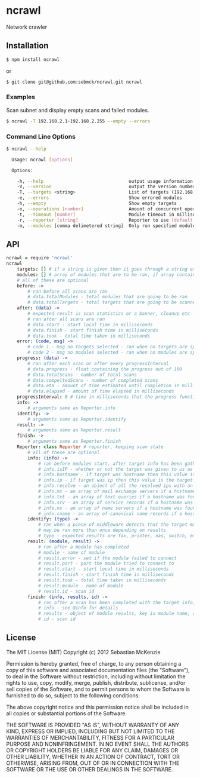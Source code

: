# ncrawl #

Network crawler

## Installation ##

```bash
$ npm install ncrawl
```

or

```bash
$ git clone git@github.com:sebmck/ncrawl.git ncrawl
```

### Examples ###

Scan subnet and display empty scans and failed modules.

```bash
$ ncrawl -T 192.168.2.1-192.168.2.255 --empty --errors
```

### Command Line Options ###

```bash
$ ncrawl --help

  Usage: ncrawl [options]

  Options:

    -h, --help                                output usage information
    -V, --version                             output the version number
    -T, --targets <string>                    List of targets (192.168.2.1-192.168.5.255)
    -e, --errors                              Show errored modules
    -h, --empty                               Show empty targets
    -o, --operations [number]                 Amount of concurrent operations [256]
    -t, --timeout [number]                    Module timeout in milliseconds [2000]
    -r, --reporter [string]                   Reporter to use [default]
    -m, --modules [comma delimetered string]  Only run specified modules [all]

```

## API ##

```coffeescript
ncrawl = require 'ncrawl'
ncrawl
	targets: [] # if a string is given then it goes through a string explode on the comma delimeter and ip ranges are parsed, if an array is given target parsing is bypassed and the array is used instead
	modules: [] # array of modules that are to be ran, if array contains 'all', all other elements are ignored and all are allowed
	# all of these are optional
	before: ->
		# ran before all scans are ran
		# data.totalModules - total modules that are going to be ran
		# data.totalTargets - total targets that are going to be scanned
	after: (data) ->
		# expected result is scan statistics or a banner, cleanup etc
		# ran after all scans are ran
		# data.start - start local time in milliseconds
		# data.finish - start finish time in milliseconds
		# data.took - total time taken in milliseconds
	error: (code, msg) ->
		# code 1 - msg no targets selected - ran when no targets are specified
		# code 2 - msg no modules selected - ran when no modules are specified
	progress: (data) ->
		# ran after each scan or after every progressInterval
		# data.progress - float containing the progress out of 100
		# data.totalScans - number of total scans
		# data.compeltedScans - number of completed scans
		# data.eta - amount of time estimated until completion in milliseconds
		# data.elapsed - amount of time elapsed in milliseconds
	progressInterval: 0 # time in milliseconds that the progress function will be called, if undefined it's called after each scan
	info: ->
		# arguments same as Reporter.info
	identify: ->
		# arguments same as Reporter.identify
	result: ->
		# arguments same as Reporter.result
	finish: ->
		# arguments same as Reporter.finish
	Reporter: class Reporter # reporter, keeping scan state
		# all of these are optional
		info: (info) ->
			# ran before modules start, after target info has been gathered
			# info.isIP - whether or not the target was given to us as an ip
			# info.hostname - if target was hostname then this value is the target otherwise it's the first dns resolved hostname
			# info.ip - if target was ip then this value is the target otherwise it's the first dns resolved ip
			# info.resolve - an object of all the resolved ips with an array of resolved hostnames for each ip
			# info.mx - an array of mail exchange servers if a hostname was found, array contains objects with exchange, and priority
			# info.txt - an array of text queries if a hostname was found
			# info.srv - an array of service records if a hostname was found, array contains objects with weight, port, and name
			# info.ns - an array of name servers if a hostname was found
			# info.cname - an array of canonical name records if a hostname was found
		identify: (type) ->
			# ran when a piece of middleware detects that the target may be the specified type
			# may be ran more than once depending on results
			# type - expected results are fax, printer, nas, switch, embedded, camera
		result: (module, result) ->
			# ran after a module has completed
			# module - name of module
			# result.error - set if the module failed to connect
			# result.port - port the module tried to connect to
			# result.start - start local time in milliseconds
			# result.finish - start finish time in milliseconds
			# result.took - total time taken in milliseconds
			# result.module - name of module
			# result.id - scan id
		finish: (info, results, id) ->
			# ran after a scan has been completed with the target info, module results and the scan id
			# info - see @info for details
			# results - object of module results, key is module name, see @result for value details
			# id - scan id
```

## License ##

The MIT License (MIT)
Copyright (c) 2012 Sebastian McKenzie
 
Permission is hereby granted, free of charge, to any person obtaining a copy of this software and associated documentation files (the "Software"), to deal in the Software without restriction, including without limitation the rights to use, copy, modify, merge, publish, distribute, sublicense, and/or sell copies of the Software, and to permit persons to whom the Software is furnished to do so, subject to the following conditions:
 
The above copyright notice and this permission notice shall be included in all copies or substantial portions of the Software.
 
THE SOFTWARE IS PROVIDED "AS IS", WITHOUT WARRANTY OF ANY KIND, EXPRESS OR IMPLIED, INCLUDING BUT NOT LIMITED TO THE WARRANTIES OF MERCHANTABILITY, FITNESS FOR A PARTICULAR PURPOSE AND NONINFRINGEMENT. IN NO EVENT SHALL THE AUTHORS OR COPYRIGHT HOLDERS BE LIABLE FOR ANY CLAIM, DAMAGES OR OTHER LIABILITY, WHETHER IN AN ACTION OF CONTRACT, TORT OR OTHERWISE, ARISING FROM, OUT OF OR IN CONNECTION WITH THE SOFTWARE OR THE USE OR OTHER DEALINGS IN THE SOFTWARE.